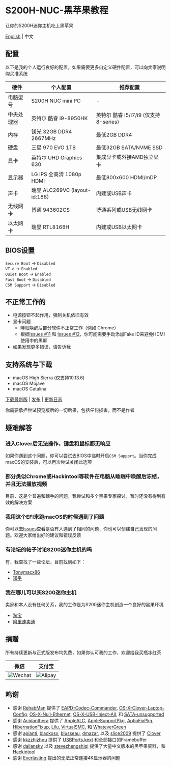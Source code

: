 # S200H-NUC-黑苹果教程
让你的S200H迷你主机吃上黑苹果

[English](https://github.com/EngLearnsh/S200H-NUC-Hackintosh/blob/master/README.md) | 中文

## 配置

以下是我的个人运行良好的配置。如果需要更多自定义硬件配置，可以向卖家说明购买准系统

| 硬件      | 个人配置                           | 推荐配置 |
| --------- | --------------------------------- | ------- |
| 电脑型号   | S200H NUC mini PC                 | -       |
| 中央处理器 | 英特尔 酷睿 i9-8950HK              | 英特尔 酷睿 i5/i7/i9 (仅支持8-series) |
| 内存      | 镁光 32GB DDR4 2667MHz         | 最低2GB DDR4                         |
| 硬盘      | 三星 970 EVO 1TB               | 最低32GB SATA/NVME SSD               |
| 显卡      | 英特尔 UHD Graphics 630            | 集成显卡或外接AMD独立显卡              |
| 显示器    | LG IPS 全高清 1080p HDMI          | 最低800x600 HDMI/mDP                 |
| 声卡      | 瑞昱 ALC269VC (layout-id:188)     | 内建或USB声卡                        |
| 无线网卡   | 博通 943602CS                    | 博通系列或USB无线网卡                |
| 以太网卡   | 瑞昱 RTL8168H                    | 内建或USB以太网卡                    |

## BIOS设置

`Secure Boot` -> `Disabled`  
`VT-d` -> `Enabled`  
`Quiet Boot` -> `Enabled`  
`Fast Boot` -> `Disabled`  
`CSM Support` -> `Disabled`  

## 不正常工作的

- 电源按钮不起作用，强制关机依旧有效
- 显卡问题
  - 睡眠唤醒后部分软件不正常工作（例如 Chrome）
  - 根据[Issues #11](https://github.com/EngLearnsh/S200H-NUC-Hackintosh/issues/11) 和 [Issues #12](https://github.com/EngLearnsh/S200H-NUC-Hackintosh/issues/12)，你可能需要手动添加Fake ID来避免HDMI使用中的黑屏
- 如果发现更多错误，请告诉我

## 支持系统与下载

- macOS High Sierra (仅支持10.13.6)
- macOS Mojave
- macOS Catalina

[下载最新版](https://github.com/EngLearnsh/S200H-NUC-Hackintosh/releases/download/v1.4/S200H-EFI-v1.4.zip) | [发布](https://github.com/EngLearnsh/S200H-NUC-Hackintosh/releases) | [更新日志](https://github.com/EngLearnsh/S200H-NUC-Hackintosh/blob/master/Changelog_CN.md)

你需要承担尝试预览版后的一切后果，包括任何损害，而不是作者

## 疑难解答

### 进入Clover后无法操作，键盘和鼠标都无响应

如果你遇到这个问题，你可以尝试去BIOS中临时开启`CSM Support`。当你完成macOS的安装后，可以再次尝试关闭此选项

### 部分类似Chrome或Hackintool等软件在电脑从睡眠中唤醒后冻结，并且无法播放视频

目前，这是个普遍和棘手的问题，我尝试和多个黑果专家探讨，暂时还没有得到有效的解决方案

### 我用这个EFI来跑macOS的时候遇到了问题

你可以去[Issues](https://github.com/EngLearnsh/S200H-NUC-Hackintosh/issues)查看是否有人遇到了相同的问题，你也可以创建自己发现的问题。欢迎大家给出好的建议和错误反馈

### 有论坛的帖子讨论S200迷你主机的吗

有，我查找了一些论坛，目前找到如下：

- [Tonymacx86](https://www.tonymacx86.com/threads/eglobal-s200-nuc-intel-i7-8750h-mini-pc-compatible.276741)
- [知乎](https://zhuanlan.zhihu.com/p/65263547)

### 我在哪儿可以买S200迷你主机

卖家和本人没有任何关系，我的工作是为S200迷你主机创造一个良好的黑果环境

- [淘宝](https://item.taobao.com/item.htm?spm=a230r.1.14.20.47f24c1aV8myCD&id=564185703343&ns=1&abbucket=14#detail)
- [阿里速卖通](https://www.aliexpress.com/item/32974757463.html?spm=2114.search0104.3.15.3df35489p80342&ws_ab_test=searchweb0_0,searchweb201602_6_10065_10130_10068_10547_319_317_10548_10696_10192_10190_453_10084_454_10083_10618_10307_10820_10301_10821_10303_537_536_10059_10884_10887_321_322_10103,searchweb201603_52,ppcSwitch_0&algo_expid=7ccf7ab0-f5cf-4f12-95f8-5b616c4e6775-2&algo_pvid=7ccf7ab0-f5cf-4f12-95f8-5b616c4e6775)

## 捐赠

所有持续更新与正式版发布均免费，如果你认可我的工作，欢迎给我买瓶冰红茶

| 微信                                                                                             | 支付宝                                                                                             |
| -------------------------------------------------------------------------------------------------- | -------------------------------------------------------------------------------------------------- |
| ![Wechat](https://github.com/EngLearnsh/S200H-NUC-Hackintosh/raw/master/Others/Wechat.png) | ![Alipay](https://github.com/EngLearnsh/S200H-NUC-Hackintosh/raw/master/Others/Alipay.jpeg) |

## 鸣谢

- 感谢 [RehabMan](https://github.com/RehabMan) 提供了 [EAPD-Codec-Commander](https://github.com/RehabMan/EAPD-Codec-Commander),  [OS-X-Clover-Laptop-Config](https://github.com/RehabMan/OS-X-Clover-Laptop-Config), [OS-X-Null-Ethernet](https://github.com/RehabMan/OS-X-Null-Ethernet), [OS-X-USB-Inject-All](https://github.com/RehabMan/OS-X-USB-Inject-All), 和 [SATA-unsupported](https://github.com/RehabMan/hack-tools/tree/master/kexts/SATA-unsupported.kext)
- 感谢 [Acidanthera](https://github.com/acidanthera) 提供了 [AppleALC](https://github.com/acidanthera/AppleALC), [AppleSupportPkg](https://github.com/acidanthera/AppleSupportPkg), [AptioFixPkg](https://github.com/acidanthera/AptioFixPkg), [HibernationFixup](https://github.com/acidanthera/HibernationFixup), [Lilu](https://github.com/acidanthera/Lilu), [VirtualSMC](https://github.com/acidanthera/VirtualSMC), 和 [WhateverGreen](https://github.com/acidanthera/WhateverGreen)
- 感谢 [apianti](https://sourceforge.net/u/apianti), [blackosx](https://sourceforge.net/u/blackosx), [blusseau](https://sourceforge.net/u/blusseau), [dmazar](https://sourceforge.net/u/dmazar), 以及 [slice2009](https://sourceforge.net/u/slice2009) 提供了 [Clover](https://sourceforge.net/projects/cloverefiboot)
- 感谢 [kkzzhizhou](https://github.com/kkzzhizhou) 提供了 [USBPorts.kext](https://github.com/kkzzhizhou/S200H_I7-8750H_Hackintosh/tree/master/EFI/CLOVER/kexts/Other/USBPorts.kext) 和全部接口的Framebuffer
- 感谢 [daliansky](https://github.com/daliansky/Hackintosh) 以及 [stevezhengshiqi](https://github.com/stevezhengshiqi) 提供了大量中文版本的黑苹果资料，和 [Hackintool](https://github.com/daliansky/Hackintosh)
- 感谢 [Everlasting](https://www.zhihu.com/people/3d7d974acb5eb086a0c378402ae0d100) 提出的无法正常连接4K显示器的问题
